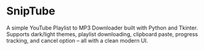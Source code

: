 # SnipTube
A simple YouTube Playlist to MP3 Downloader built with Python and Tkinter. Supports dark/light themes, playlist downloading, clipboard paste, progress tracking, and cancel option – all with a clean modern UI.
